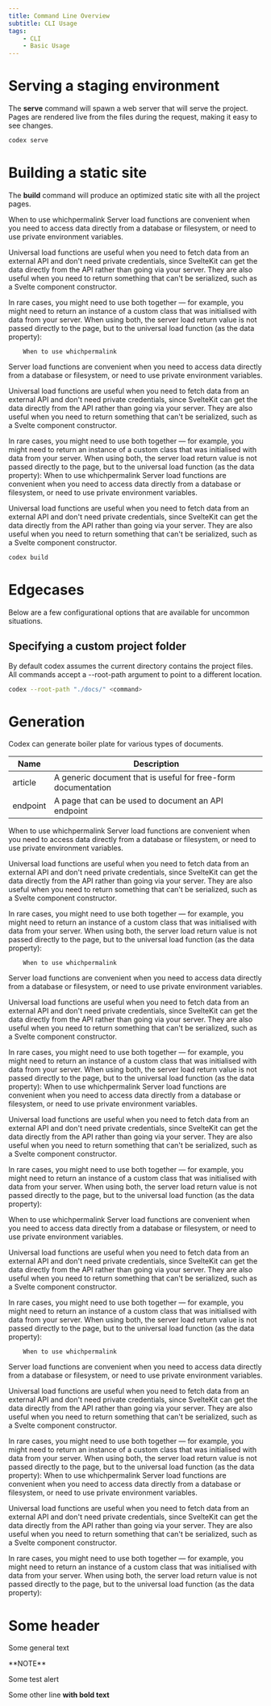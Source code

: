 ```yaml
---
title: Command Line Overview
subtitle: CLI Usage
tags:
    - CLI
    - Basic Usage
--- 
```


# Serving a staging environment

The __serve__ command will spawn a web server that will serve the project. 
Pages are rendered live from the files during the request, making it easy to 
see changes.

```sh
codex serve
```

# Building a static site

The **build** command will produce an optimized static site with all the 
project pages. 

When to use whichpermalink
Server load functions are convenient when you need to access data directly from a database or filesystem, or need to use private environment variables.

Universal load functions are useful when you need to fetch data from an external API and don't need private credentials, since SvelteKit can get the data directly from the API rather than going via your server. They are also useful when you need to return something that can't be serialized, such as a Svelte component constructor.

In rare cases, you might need to use both together — for example, you might need to return an instance of a custom class that was initialised with data from your server. When using both, the server load return value is not passed directly to the page, but to the universal load function (as the data property):

        When to use whichpermalink
Server load functions are convenient when you need to access data directly from a database or filesystem, or need to use private environment variables.

Universal load functions are useful when you need to fetch data from an external API and don't need private credentials, since SvelteKit can get the data directly from the API rather than going via your server. They are also useful when you need to return something that can't be serialized, such as a Svelte component constructor.

In rare cases, you might need to use both together — for example, you might need to return an instance of a custom class that was initialised with data from your server. When using both, the server load return value is not passed directly to the page, but to the universal load function (as the data property):
When to use whichpermalink
Server load functions are convenient when you need to access data directly from a database or filesystem, or need to use private environment variables.

Universal load functions are useful when you need to fetch data from an external API and don't need private credentials, since SvelteKit can get the data directly from the API rather than going via your server. They are also useful when you need to return something that can't be serialized, such as a Svelte component constructor.

```sh
codex build
```

# Edgecases

Below are a few configurational options that are available for uncommon situations.

## Specifying a custom project folder

By default codex assumes the current directory contains the project files.
All commands accept a --root-path argument to point to a different location.

```sh
codex --root-path "./docs/" <command>
```

# Generation

Codex can generate boiler plate for various types of documents.


| **Name** | **Description**                                               |
|----------|---------------------------------------------------------------|
| article  | A generic document that is useful for free-form documentation |  
| endpoint | A page that can be used to document an API endpoint           |  

When to use whichpermalink
Server load functions are convenient when you need to access data directly from a database or filesystem, or need to use private environment variables.

Universal load functions are useful when you need to fetch data from an external API and don't need private credentials, since SvelteKit can get the data directly from the API rather than going via your server. They are also useful when you need to return something that can't be serialized, such as a Svelte component constructor.

In rare cases, you might need to use both together — for example, you might need to return an instance of a custom class that was initialised with data from your server. When using both, the server load return value is not passed directly to the page, but to the universal load function (as the data property):

        When to use whichpermalink
Server load functions are convenient when you need to access data directly from a database or filesystem, or need to use private environment variables.

Universal load functions are useful when you need to fetch data from an external API and don't need private credentials, since SvelteKit can get the data directly from the API rather than going via your server. They are also useful when you need to return something that can't be serialized, such as a Svelte component constructor.

In rare cases, you might need to use both together — for example, you might need to return an instance of a custom class that was initialised with data from your server. When using both, the server load return value is not passed directly to the page, but to the universal load function (as the data property):
When to use whichpermalink
Server load functions are convenient when you need to access data directly from a database or filesystem, or need to use private environment variables.

Universal load functions are useful when you need to fetch data from an external API and don't need private credentials, since SvelteKit can get the data directly from the API rather than going via your server. They are also useful when you need to return something that can't be serialized, such as a Svelte component constructor.

In rare cases, you might need to use both together — for example, you might need to return an instance of a custom class that was initialised with data from your server. When using both, the server load return value is not passed directly to the page, but to the universal load function (as the data property):

When to use whichpermalink
Server load functions are convenient when you need to access data directly from a database or filesystem, or need to use private environment variables.

Universal load functions are useful when you need to fetch data from an external API and don't need private credentials, since SvelteKit can get the data directly from the API rather than going via your server. They are also useful when you need to return something that can't be serialized, such as a Svelte component constructor.

In rare cases, you might need to use both together — for example, you might need to return an instance of a custom class that was initialised with data from your server. When using both, the server load return value is not passed directly to the page, but to the universal load function (as the data property):

        When to use whichpermalink
Server load functions are convenient when you need to access data directly from a database or filesystem, or need to use private environment variables.

Universal load functions are useful when you need to fetch data from an external API and don't need private credentials, since SvelteKit can get the data directly from the API rather than going via your server. They are also useful when you need to return something that can't be serialized, such as a Svelte component constructor.

In rare cases, you might need to use both together — for example, you might need to return an instance of a custom class that was initialised with data from your server. When using both, the server load return value is not passed directly to the page, but to the universal load function (as the data property):
When to use whichpermalink
Server load functions are convenient when you need to access data directly from a database or filesystem, or need to use private environment variables.

Universal load functions are useful when you need to fetch data from an external API and don't need private credentials, since SvelteKit can get the data directly from the API rather than going via your server. They are also useful when you need to return something that can't be serialized, such as a Svelte component constructor.

In rare cases, you might need to use both together — for example, you might need to return an instance of a custom class that was initialised with data from your server. When using both, the server load return value is not passed directly to the page, but to the universal load function (as the data property):

# Some header

Some general text

<Alert style="danger"> 
**NOTE**

Some test alert

Some other line **with bold text**

</Alert>

